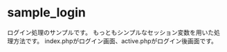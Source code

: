 sample_login
============

ログイン処理のサンプルです。
もっともシンプルなセッション変数を用いた処理方法です。
index.phpがログイン画面、active.phpがログイン後画面です。

